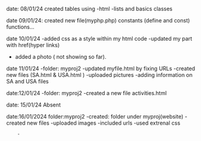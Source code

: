 date: 08/01/24
created tables using -html
-lists and basics classes

date 09/01/24: created new file(myphp.php)
constants (define and const)
functions...

date 10/01/24
-added css as a style within my html code 
-updated my <!--div--> part with href(hyper links)
- added a photo ( not showing so far).

date 11/01/24
-folder: myproj2
-updated myfile.html by fixing URLs
-created new files (SA.html & USA.html )
-uploaded pictures 
-adding information on SA and USA files 

date:12/01/24
-folder: myproj2
-created a new file activities.html 


date: 15/01/24
    Absent 

date:16/01/2024
folder:myproj2
    -created: folder under myproj(website)
            -created new files
            -uploaded images
            -included urls
            -used extrenal css 
        
        -
